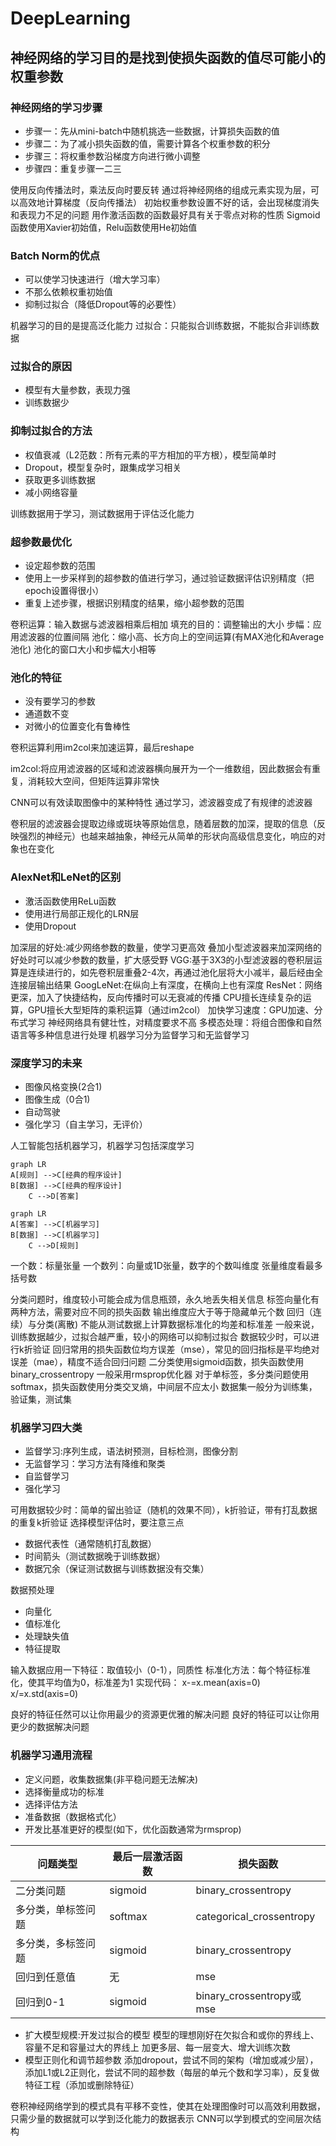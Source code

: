 # DeepLearning

## 神经网络的学习目的是找到使损失函数的值尽可能小的权重参数

### 神经网络的学习步骤

+ 步骤一：先从mini-batch中随机挑选一些数据，计算损失函数的值
+ 步骤二：为了减小损失函数的值，需要计算各个权重参数的积分
+ 步骤三：将权重参数沿梯度方向进行微小调整
+ 步骤四：重复步骤一二三

使用反向传播法时，乘法反向时要反转
通过将神经网络的组成元素实现为层，可以高效地计算梯度（反向传播法）
初始权重参数设置不好的话，会出现梯度消失和表现力不足的问题
用作激活函数的函数最好具有关于零点对称的性质
Sigmoid函数使用Xavier初始值，Relu函数使用He初始值

### Batch Norm的优点

+ 可以使学习快速进行（增大学习率）
+ 不那么依赖权重初始值
+ 抑制过拟合（降低Dropout等的必要性）
  
机器学习的目的是提高泛化能力
过拟合：只能拟合训练数据，不能拟合非训练数据

### 过拟合的原因

+ 模型有大量参数，表现力强
+ 训练数据少

### 抑制过拟合的方法

+ 权值衰减（L2范数：所有元素的平方相加的平方根），模型简单时
+ Dropout，模型复杂时，跟集成学习相关
+ 获取更多训练数据
+ 减小网络容量

训练数据用于学习，测试数据用于评估泛化能力

### 超参数最优化

+ 设定超参数的范围
+ 使用上一步采样到的超参数的值进行学习，通过验证数据评估识别精度（把epoch设置得很小）
+ 重复上述步骤，根据识别精度的结果，缩小超参数的范围
  
卷积运算：输入数据与滤波器相乘后相加
填充的目的：调整输出的大小
步幅：应用滤波器的位置间隔
池化：缩小高、长方向上的空间运算(有MAX池化和Average池化)
池化的窗口大小和步幅大小相等

### 池化的特征

+ 没有要学习的参数
+ 通道数不变
+ 对微小的位置变化有鲁棒性

卷积运算利用im2col来加速运算，最后reshape

im2col:将应用滤波器的区域和滤波器横向展开为一个一维数组，因此数据会有重复，消耗较大空间，但矩阵运算非常快

CNN可以有效读取图像中的某种特性
通过学习，滤波器变成了有规律的滤波器

卷积层的滤波器会提取边缘或斑块等原始信息，随着层数的加深，提取的信息（反映强烈的神经元）也越来越抽象，神经元从简单的形状向高级信息变化，响应的对象也在变化

### AlexNet和LeNet的区别

+ 激活函数使用ReLu函数
+ 使用进行局部正规化的LRN层
+ 使用Dropout
  
加深层的好处:减少网络参数的数量，使学习更高效
叠加小型滤波器来加深网络的好处时可以减少参数的数量，扩大感受野
VGG:基于3X3的小型滤波器的卷积层运算是连续进行的，如先卷积层重叠2-4次，再通过池化层将大小减半，最后经由全连接层输出结果
GoogLeNet:在纵向上有深度，在横向上也有深度
ResNet：网络更深，加入了快捷结构，反向传播时可以无衰减的传播
CPU擅长连续复杂的运算，GPU擅长大型矩阵的乘积运算（通过im2col）
加快学习速度：GPU加速、分布式学习
神经网络具有健壮性，对精度要求不高
多模态处理：将组合图像和自然语言等多种信息进行处理
机器学习分为监督学习和无监督学习

### 深度学习的未来

+ 图像风格变换(2合1)
+ 图像生成（0合1)
+ 自动驾驶
+ 强化学习（自主学习，无评价）

人工智能包括机器学习，机器学习包括深度学习

```mermaid
graph LR
A[规则] -->C[经典的程序设计]
B[数据] -->C[经典的程序设计]
    C -->D[答案]
```

```mermaid
graph LR 
A[答案] -->C[机器学习]
B[数据] -->C[机器学习]
    C -->D[规则]
```

一个数：标量张量
一个数列：向量或1D张量，数字的个数叫维度
张量维度看最多括号数

分类问题时，维度较小可能会成为信息瓶颈，永久地丢失相关信息
标签向量化有两种方法，需要对应不同的损失函数
输出维度应大于等于隐藏单元个数
回归（连续）与分类(离散)
不能从测试数据上计算数据标准化的均差和标准差
一般来说，训练数据越少，过拟合越严重，较小的网络可以抑制过拟合
数据较少时，可以进行k折验证
回归常用的损失函数位均方误差（mse），常见的回归指标是平均绝对误差（mae），精度不适合回归问题
二分类使用sigmoid函数，损失函数使用binary_crossentropy
一般采用rmsprop优化器
对于单标签，多分类问题使用softmax，损失函数使用分类交叉熵，中间层不应太小
数据集一般分为训练集，验证集，测试集

### 机器学习四大类

+ 监督学习:序列生成，语法树预测，目标检测，图像分割
+ 无监督学习：学习方法有降维和聚类
+ 自监督学习
+ 强化学习
  
可用数据较少时：简单的留出验证（随机的效果不同），k折验证，带有打乱数据的重复k折验证
选择模型评估时，要注意三点

+ 数据代表性（通常随机打乱数据）
+ 时间箭头（测试数据晚于训练数据）
+ 数据冗余（保证测试数据与训练数据没有交集）
  
数据预处理

+ 向量化
+ 值标准化
+ 处理缺失值
+ 特征提取

输入数据应用一下特征：取值较小（0-1），同质性
标准化方法：每个特征标准化，使其平均值为0，标准差为1
实现代码：
x-=x.mean(axis=0)
x/=x.std(axis=0)

良好的特征任然可以让你用最少的资源更优雅的解决问题
良好的特征可以让你用更少的数据解决问题

### 机器学习通用流程

+ 定义问题，收集数据集(非平稳问题无法解决)
+ 选择衡量成功的标准
+ 选择评估方法
+ 准备数据（数据格式化）
+ 开发比基准更好的模型(如下，优化函数通常为rmsprop)

| 问题类型           | 最后一层激活函数 | 损失函数                 |
| ------------------ | ---------------- | ------------------------ |
| 二分类问题         | sigmoid          | binary_crossentropy      |
| 多分类，单标签问题 | softmax          | categorical_crossentropy |
| 多分类，多标签问题 | sigmoid          | binary_crossentropy      |
| 回归到任意值       | 无               | mse                      |
| 回归到0-1          | sigmoid          | binary_crossentropy或mse |

+ 扩大模型规模:开发过拟合的模型
模型的理想刚好在欠拟合和或你的界线上、容量不足和容量过大的界线上
加更多层、每一层变大、增大训练次数
+ 模型正则化和调节超参数
添加dropout，尝试不同的架构（增加或减少层），添加L1或L2正则化，尝试不同的超参数（每层的单元个数和学习率），反复做特征工程（添加或删除特征）

卷积神经网络学到的模式具有平移不变性，使其在处理图像时可以高效利用数据，只需少量的数据就可以学到泛化能力的数据表示
CNN可以学到模式的空间层次结构
